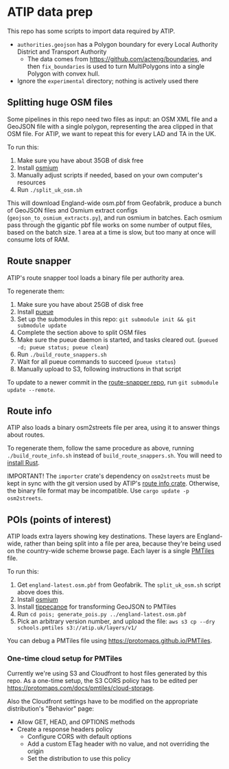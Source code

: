 # ATIP data prep

This repo has some scripts to import data required by ATIP.

- `authorities.geojson` has a Polygon boundary for every Local Authority District and Transport Authority
  - The data comes from https://github.com/acteng/boundaries, and then
    `fix_boundaries` is used to turn MultiPolygons into a single Polygon with
    convex hull.
- Ignore the `experimental` directory; nothing is actively used there

## Splitting huge OSM files

Some pipelines in this repo need two files as input: an OSM XML file and a
GeoJSON file with a single polygon, representing the area clipped in that OSM
file. For ATIP, we want to repeat this for every LAD and TA in the UK.

To run this:

1.  Make sure you have about 35GB of disk free
2.  Install [osmium](https://osmcode.org/osmium-tool)
3.  Manually adjust scripts if needed, based on your own computer's resources
4.  Run `./split_uk_osm.sh`

This will download England-wide osm.pbf from Geofabrik, produce a bunch of
GeoJSON files and Osmium extract configs (`geojson_to_osmium_extracts.py`), and
run osmium in batches. Each osmium pass through the gigantic pbf file works on
some number of output files, based on the batch size. 1 area at a time is slow,
but too many at once will consume lots of RAM.

## Route snapper

ATIP's route snapper tool loads a binary file per authority area.

To regenerate them:

1.  Make sure you have about 25GB of disk free
2.  Install [pueue](https://github.com/Nukesor/pueue)
3.  Set up the submodules in this repo: `git submodule init && git submodule update`
4.  Complete the section above to split OSM files
5.  Make sure the pueue daemon is started, and tasks cleared out. (`pueued -d; pueue status; pueue clean`)
6.  Run `./build_route_snappers.sh`
7.  Wait for all pueue commands to succeed (`pueue status`)
8.  Manually upload to S3, following instructions in that script

To update to a newer commit in the [route-snapper
repo](https://github.com/dabreegster/route_snapper), run `git submodule update
--remote`.

## Route info

ATIP also loads a binary osm2streets file per area, using it to answer things
about routes.

To regenerate them, follow the same procedure as above, running
`./build_route_info.sh` instead of `build_route_snappers.sh`. You will need to
[install Rust](https://www.rust-lang.org/tools/install).

IMPORTANT! The `importer` crate's dependency on `osm2streets` must be kept in
sync with the git version used by ATIP's [route info
crate](https://github.com/acteng/atip/tree/map_model/route_info). Otherwise,
the binary file format may be incompatible. Use `cargo update -p osm2streets`.

## POIs (points of interest)

ATIP loads extra layers showing key destinations. These layers are
England-wide, rather than being split into a file per area, because they're
being used on the country-wide scheme browse page. Each layer is a single
[PMTiles](https://protomaps.com/docs/pmtiles/) file.

To run this:

1.  Get `england-latest.osm.pbf` from Geofabrik. The `split_uk_osm.sh` script above does this.
2.  Install [osmium](https://osmcode.org/osmium-tool)
3.  Install [tippecanoe](https://github.com/felt/tippecanoe) for transforming GeoJSON to PMTiles
4.  Run `cd pois; generate_pois.py ../england-latest.osm.pbf`
5.  Pick an arbitrary version number, and upload the file: `aws s3 cp --dry schools.pmtiles s3://atip.uk/layers/v1/`

You can debug a PMTiles file using <https://protomaps.github.io/PMTiles>.

### One-time cloud setup for PMTiles

Currently we're using S3 and Cloudfront to host files generated by this repo.
As a one-time setup, the S3 CORS policy has to be edited per
<https://protomaps.com/docs/pmtiles/cloud-storage>.

Also the Cloudfront settings have to be modified on the appropriate distribution's "Behavior" page:

- Allow GET, HEAD, and OPTIONS methods
- Create a response headers policy
  - Configure CORS with default options
  - Add a custom ETag header with no value, and not overriding the origin
  - Set the distribution to use this policy
